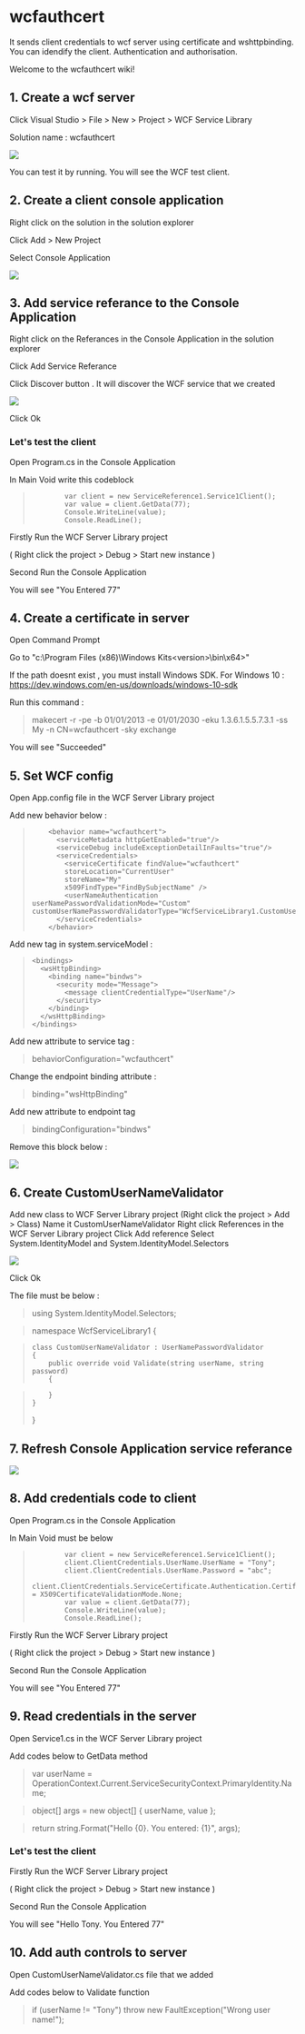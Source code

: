 # wcfauthcert
It sends client credentials to wcf server using certificate and wshttpbinding. You can idendify the client. Authentication and authorisation.

Welcome to the wcfauthcert wiki!

## 1. Create a wcf server
Click Visual Studio > File > New > Project > WCF Service Library

Solution name : wcfauthcert 

![](http://gdurl.com/qLSY)

You can test it by running. You will see the WCF test client.

## 2. Create a client console application
Right click on the solution in the solution explorer

Click Add > New Project

Select Console Application

![](http://gdurl.com/GluW)

## 3. Add service referance to the Console Application
Right click on the Referances in the Console Application in the solution explorer

Click Add Service Referance

Click Discover button . It will discover the WCF service that we created

![](http://gdurl.com/BBdG)

Click Ok 

### Let's test the client

Open Program.cs in the Console Application

In Main Void write this codeblock 

>             var client = new ServiceReference1.Service1Client();
>             var value = client.GetData(77);
>             Console.WriteLine(value);
>             Console.ReadLine();


Firstly Run the WCF Server Library project

( Right click the project > Debug > Start new instance )

Second Run the Console Application

You will see "You Entered 77"

## 4. Create a certificate in server

Open Command Prompt

Go to "c:\Program Files (x86)\Windows Kits\<version>\bin\x64>"

If the path doesnt exist , you must install Windows SDK. For Windows 10 : https://dev.windows.com/en-us/downloads/windows-10-sdk

Run this command : 
> makecert -r -pe -b 01/01/2013 -e 01/01/2030 -eku 1.3.6.1.5.5.7.3.1 -ss My -n CN=wcfauthcert -sky exchange

You will see "Succeeded"

## 5. Set WCF config

Open App.config file in the WCF Server Library project

Add new behavior below :

>         <behavior name="wcfauthcert">
>           <serviceMetadata httpGetEnabled="true"/>
>           <serviceDebug includeExceptionDetailInFaults="true"/>
>           <serviceCredentials>
>             <serviceCertificate findValue="wcfauthcert"
>             storeLocation="CurrentUser"
>             storeName="My"
>             x509FindType="FindBySubjectName" />
>             <userNameAuthentication userNamePasswordValidationMode="Custom"           customUserNamePasswordValidatorType="WcfServiceLibrary1.CustomUserNameValidator,WcfServiceLibrary1"/>
>           </serviceCredentials>
>         </behavior>

Add new tag in system.serviceModel :

>     <bindings>
>       <wsHttpBinding>
>         <binding name="bindws">
>           <security mode="Message">
>             <message clientCredentialType="UserName"/>
>           </security>
>         </binding>
>       </wsHttpBinding>
>     </bindings>

Add new attribute to service tag :

> behaviorConfiguration="wcfauthcert"

Change the endpoint binding attribute :

> binding="wsHttpBinding" 

Add new attribute to endpoint tag

> bindingConfiguration="bindws"

Remove this block below :

![](http://gdurl.com/35ja)

## 6. Create CustomUserNameValidator

Add new class to WCF Server Library project (Right click the project > Add > Class)
Name it CustomUserNameValidator
Right click References in the WCF Server Library project
Click Add reference
Select System.IdentityModel and System.IdentityModel.Selectors

![](http://gdurl.com/yQxQ)

Click Ok

The file must be below :

> using System.IdentityModel.Selectors;

> namespace WcfServiceLibrary1
> {

>     class CustomUserNameValidator : UserNamePasswordValidator
>     {
>         public override void Validate(string userName, string password)
>         {

>         }
>     }
> }

## 7. Refresh Console Application service referance

![](http://gdurl.com/iAOs)

## 8. Add credentials code to client

Open Program.cs in the Console Application

In Main Void must be below 

>             var client = new ServiceReference1.Service1Client();
>             client.ClientCredentials.UserName.UserName = "Tony";
>             client.ClientCredentials.UserName.Password = "abc";
>             client.ClientCredentials.ServiceCertificate.Authentication.CertificateValidationMode = X509CertificateValidationMode.None;
>             var value = client.GetData(77);
>             Console.WriteLine(value);
>             Console.ReadLine();

Firstly Run the WCF Server Library project

( Right click the project > Debug > Start new instance )

Second Run the Console Application

You will see "You Entered 77"

## 9. Read credentials in the server

Open Service1.cs in the WCF Server Library project

Add codes below to GetData method

> var userName = OperationContext.Current.ServiceSecurityContext.PrimaryIdentity.Name;

> object[] args = new object[] { userName, value };

> return string.Format("Hello {0}. You entered: {1}", args);

### Let's test the client

Firstly Run the WCF Server Library project

( Right click the project > Debug > Start new instance )

Second Run the Console Application

You will see "Hello Tony. You Entered 77"

## 10. Add auth controls to server

Open CustomUserNameValidator.cs file that we added

Add codes below to Validate function

> if (userName != "Tony")
>    throw new FaultException("Wrong user name!");
